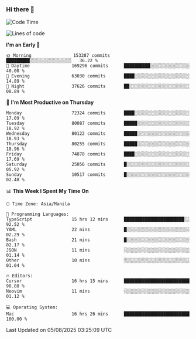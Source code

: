 ### Hi there 👋

<!--START_SECTION:waka-->
![Code Time](http://img.shields.io/badge/Code%20Time-6%2C161%20hrs%2037%20mins-blue)

![Lines of code](https://img.shields.io/badge/From%20Hello%20World%20I%27ve%20Written-144.3%20million%20lines%20of%20code-blue)

**I'm an Early 🐤** 

```text
🌞 Morning                153287 commits      █████████░░░░░░░░░░░░░░░░   36.22 % 
🌆 Daytime                169296 commits      ██████████░░░░░░░░░░░░░░░   40.00 % 
🌃 Evening                63030 commits       ████░░░░░░░░░░░░░░░░░░░░░   14.89 % 
🌙 Night                  37626 commits       ██░░░░░░░░░░░░░░░░░░░░░░░   08.89 % 
```
📅 **I'm Most Productive on Thursday** 

```text
Monday                   72324 commits       ████░░░░░░░░░░░░░░░░░░░░░   17.09 % 
Tuesday                  80087 commits       █████░░░░░░░░░░░░░░░░░░░░   18.92 % 
Wednesday                80122 commits       █████░░░░░░░░░░░░░░░░░░░░   18.93 % 
Thursday                 80255 commits       █████░░░░░░░░░░░░░░░░░░░░   18.96 % 
Friday                   74878 commits       ████░░░░░░░░░░░░░░░░░░░░░   17.69 % 
Saturday                 25056 commits       █░░░░░░░░░░░░░░░░░░░░░░░░   05.92 % 
Sunday                   10517 commits       █░░░░░░░░░░░░░░░░░░░░░░░░   02.48 % 
```


📊 **This Week I Spent My Time On** 

```text
🕑︎ Time Zone: Asia/Manila

💬 Programming Languages: 
TypeScript               15 hrs 12 mins      ███████████████████████░░   92.52 % 
YAML                     22 mins             █░░░░░░░░░░░░░░░░░░░░░░░░   02.29 % 
Bash                     21 mins             █░░░░░░░░░░░░░░░░░░░░░░░░   02.17 % 
JSON                     11 mins             ░░░░░░░░░░░░░░░░░░░░░░░░░   01.14 % 
Other                    10 mins             ░░░░░░░░░░░░░░░░░░░░░░░░░   01.04 % 

🔥 Editors: 
Cursor                   16 hrs 15 mins      █████████████████████████   98.88 % 
Neovim                   11 mins             ░░░░░░░░░░░░░░░░░░░░░░░░░   01.12 % 

💻 Operating System: 
Mac                      16 hrs 26 mins      █████████████████████████   100.00 % 
```


 Last Updated on 05/08/2025 03:25:09 UTC
<!--END_SECTION:waka-->


<!--
**rad182/rad182** is a ✨ _special_ ✨ repository because its `README.md` (this file) appears on your GitHub profile.

Here are some ideas to get you started:

- 🔭 I’m currently working on ...
- 🌱 I’m currently learning ...
- 👯 I’m looking to collaborate on ...
- 🤔 I’m looking for help with ...
- 💬 Ask me about ...
- 📫 How to reach me: ...
- 😄 Pronouns: ...
- ⚡ Fun fact: ...
-->
